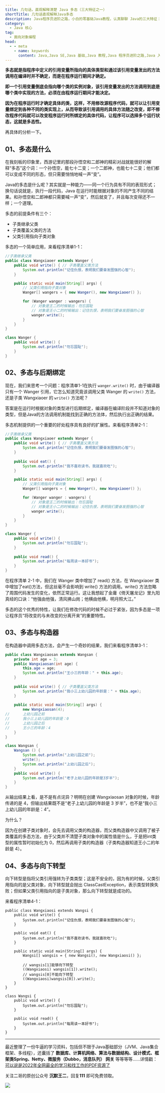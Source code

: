 ```yaml
---
title: 几句话，直观解释清楚 Java 多态（三大特征之一）
shortTitle: 几句话直观解释Java多态
description: Java程序员进阶之路，小白的零基础Java教程，认真聊聊 Java的三大特征：多态
category:
  - Java 核心
tag:
  - 面向对象编程
head:
  - - meta
    - name: keywords
      content: Java,Java SE,Java 基础,Java 教程,Java 程序员进阶之路,Java 入门,Java 多态
---
```


**多态就是指程序中定义的引用变量所指向的具体类型和通过该引用变量发出的方法调用在编译时并不确定，而是在程序运行期间才确定。**

**即一个引用变量倒底会指向哪个类的实例对象，该引用变量发出的方法调用到底是哪个类中实现的方法，必须在由程序运行期间才能决定。**

**因为在程序运行时才确定具体的类，这样，不用修改源程序代码，就可以让引用变量绑定到各种不同的类实现上，从而导致该引用调用的具体方法随之改变，即不修改程序代码就可以改变程序运行时所绑定的具体代码，让程序可以选择多个运行状态，这就是多态性。**

再具体的分析一下。

## 01、多态是什么

在我刻板的印象里，西游记里的那段孙悟空和二郎神的精彩对战就能很好的解释“多态”这个词：一个孙悟空，能七十二变；一个二郎神，也能七十二变；他们都可以变成不同的形态，但只需要悄悄地喊一声“变”。

Java的多态是什么呢？其实就是一种能力——同一个行为具有不同的表现形式；换句话说就是，执行一段代码，Java 在运行时能根据对象的不同产生不同的结果。和孙悟空和二郎神都只需要喊一声“变”，然后就变了，并且每次变得还不一样；一个道理。

多态的前提条件有三个：

*   子类继承父类
*   子类覆盖父类的方法
*   父类引用指向子类对象

多态的一个简单应用，来看程序清单1-1：

```java
//子类继承父类
public class Wangxiaoer extends Wanger {
    public void write() { // 子类覆盖父类方法
        System.out.println("记住仇恨，表明我们要奋发图强的心智");
    }

    public static void main(String[] args) {
        // 父类引用指向子类对象
        Wanger[] wangers = { new Wanger(), new Wangxiaoer() };

        for (Wanger wanger : wangers) {
            // 对象是王二的时候输出：勿忘国耻
            // 对象是王小二的时候输出：记住仇恨，表明我们要奋发图强的心智
            wanger.write();
        }
    }
}

class Wanger {
    public void write() {
        System.out.println("勿忘国耻");
    }
}
```

## 02、多态与后期绑定

现在，我们来思考一个问题：程序清单1-1在执行 `wanger.write()` 时，由于编译器只有一个 Wanger 引用，它怎么知道究竟该调用父类 Wanger 的 `write()` 方法，还是子类 Wangxiaoer 的 `write()` 方法呢？

答案是在运行时根据对象的类型进行后期绑定，编译器在编译阶段并不知道对象的类型，但是Java的方法调用机制能找到正确的方法体，然后执行出正确的结果。

多态机制提供的一个重要的好处程序具有良好的扩展性。来看程序清单2-1：

```java
//子类继承父类
public class Wangxiaoer extends Wanger {
    public void write() { // 子类覆盖父类方法
        System.out.println("记住仇恨，表明我们要奋发图强的心智");
    }
    
    public void eat() {
        System.out.println("我不喜欢读书，我就喜欢吃");
    }

    public static void main(String[] args) {
        // 父类引用指向子类对象
        Wanger[] wangers = { new Wanger(), new Wangxiaoer() };

        for (Wanger wanger : wangers) {
            // 对象是王二的时候输出：勿忘国耻
            // 对象是王小二的时候输出：记住仇恨，表明我们要奋发图强的心智
            wanger.write();
        }
    }
}

class Wanger {
    public void write() {
        System.out.println("勿忘国耻");
    }
    
    public void read() {
        System.out.println("每周读一本好书");
    }
}
```

在程序清单 2-1 中，我们在 Wanger 类中增加了 read() 方法，在 Wangxiaoer 类中增加了eat()方法，但这丝毫不会影响到 write() 方法的调用。write() 方法忽略了周围代码发生的变化，依然正常运行。这让我想起了金庸《倚天屠龙记》里九阳真经的口诀：“他强由他强，清风拂山岗；他横由他横，明月照大江。”

多态的这个优秀的特性，让我们在修改代码的时候不必过于紧张，因为多态是一项让程序员“将改变的与未改变的分离开来”的重要特性。

## 03、多态与构造器

在构造器中调用多态方法，会产生一个奇妙的结果，我们来看程序清单3-1：

```java
public class Wangxiaosan extends Wangsan {
    private int age = 3;
    public Wangxiaosan(int age) {
        this.age = age;
        System.out.println("王小三的年龄：" + this.age);
    }
    
    public void write() { // 子类覆盖父类方法
        System.out.println("我小三上幼儿园的年龄是：" + this.age);
    }
    
    public static void main(String[] args) {
        new Wangxiaosan(4);
//      上幼儿园之前
//      我小三上幼儿园的年龄是：0
//      上幼儿园之后
//      王小三的年龄：4
    }
}

class Wangsan {
    Wangsan () {
        System.out.println("上幼儿园之前");
        write();
        System.out.println("上幼儿园之后");
    }
    public void write() {
        System.out.println("老子上幼儿园的年龄是3岁半");
    }
}
```

从输出结果上看，是不是有点诧异？明明在创建 Wangxiaosan 对象的时候，年龄传递的是 4，但输出结果既不是“老子上幼儿园的年龄是 3 岁半”，也不是“我小三上幼儿园的年龄是：4”。

为什么？

因为在创建子类对象时，会先去调用父类的构造器，而父类构造器中又调用了被子类覆盖的多态方法，由于父类并不清楚子类对象中的属性值是什么，于是把int类型的属性暂时初始化为 0，然后再调用子类的构造器（子类构造器知道王小二的年龄是 4）。

## 04、多态与向下转型

向下转型是指将父类引用强转为子类类型；这是不安全的，因为有的时候，父类引用指向的是父类对象，向下转型就会抛出 ClassCastException，表示类型转换失败；但如果父类引用指向的是子类对象，那么向下转型就是成功的。

来看程序清单4-1：

```text
public class Wangxiaosi extends Wangsi {
    public void write() {
        System.out.println("记住仇恨，表明我们要奋发图强的心智");
    }

    public void eat() {
        System.out.println("我不喜欢读书，我就喜欢吃");
    }

    public static void main(String[] args) {
        Wangsi[] wangsis = { new Wangsi(), new Wangxiaosi() };

        // wangsis[1]能够向下转型
        ((Wangxiaosi) wangsis[1]).write();
        // wangsis[0]不能向下转型
        ((Wangxiaosi)wangsis[0]).write();
    }
}

class Wangsi {
    public void write() {
        System.out.println("勿忘国耻");
    }

    public void read() {
        System.out.println("每周读一本好书");
    }
}
```

----

最近整理了一份牛逼的学习资料，包括但不限于Java基础部分（JVM、Java集合框架、多线程），还囊括了 **数据库、计算机网络、算法与数据结构、设计模式、框架类Spring、Netty、微服务（Dubbo，消息队列） 网关** 等等等等……详情戳：[可以说是2022年全网最全的学习和找工作的PDF资源了](https://tobebetterjavaer.com/pdf/programmer-111.html)

关注二哥的原创公众号 **沉默王二**，回复**111** 即可免费领取。

![](http://cdn.tobebetterjavaer.com/tobebetterjavaer/images/xingbiaogongzhonghao.png)
